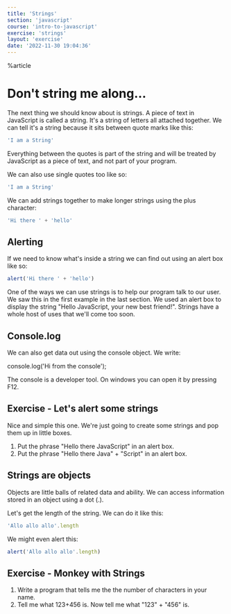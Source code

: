 ```yaml
---
title: 'Strings'
section: 'javascript'
course: 'intro-to-javascript'
exercise: 'strings'
layout: 'exercise'
date: '2022-11-30 19:04:36'
---
```


%article

# Don't string me along...

The next thing we should know about is strings. A piece of text in JavaScript is called a string. It's a string of letters all attached together. We can tell it's a string because it sits between quote marks like this:

```js
'I am a String'
```

Everything between the quotes is part of the string and will be treated by JavaScript as a piece of text, and not part of your program.

We can also use single quotes too like so:

```js
'I am a String'
```

We can add strings together to make longer strings using the plus character:

```js
'Hi there ' + 'hello'
```

## Alerting

If we need to know what's inside a string we can find out using an alert box like so:

```js
alert('Hi there ' + 'hello')
```

One of the ways we can use strings is to help our program talk to our user. We saw this in the first example in the last section. We used an alert box to display the string "Hello JavaScript, your new best friend!". Strings have a whole host of uses that we'll come too soon.

## Console.log

We can also get data out using the console object. We write:

console.log('Hi from the console');

The console is a developer tool. On windows you can open it by pressing F12.

## Exercise - Let's alert some strings

Nice and simple this one. We're just going to create some strings and pop them up in little boxes.

1. Put the phrase "Hello there JavaScript" in an alert box.
2. Put the phrase "Hello there Java" + "Script" in an alert box.

## Strings are objects

Objects are little balls of related data and ability. We can access information stored in an object using a dot (.).

Let's get the length of the string. We can do it like this:

```js
'Allo allo allo'.length
```

We might even alert this:

```js
alert('Allo allo allo'.length)
```

## Exercise - Monkey with Strings

1. Write a program that tells me the the number of characters in your name.
2. Tell me what 123+456 is. Now tell me what "123" + "456" is.
